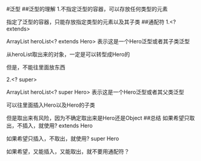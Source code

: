 #泛型
##泛型的理解
1.不指定泛型的容器，可以存放任何类型的元素

指定了泛型的容器，只能存放指定类型的元素以及其子类
##通配符
1.<? extends>  

ArrayList heroList<? extends Hero> 表示这是一个Hero泛型或者其子类泛型

从heroList取出来的对象，一定是可以转型成Hero的
               
但是，不能往里面放东西

2.<? super>

ArrayList heroList<? super Hero> 表示这是一个Hero泛型或者其父类泛型

可以往里面插入Hero以及Hero的子类

但是取出来有风险，因为不确定取出来是Hero还是Object
##总结
如果希望只取出，不插入，就使用? extends Hero

如果希望只插入，不取出，就使用? super Hero

如果希望，又能插入，又能取出，就不要用通配符？